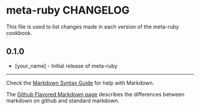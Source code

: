 meta-ruby CHANGELOG
===================

This file is used to list changes made in each version of the meta-ruby cookbook.

0.1.0
-----
- [your_name] - Initial release of meta-ruby

- - -
Check the [Markdown Syntax Guide](http://daringfireball.net/projects/markdown/syntax) for help with Markdown.

The [Github Flavored Markdown page](http://github.github.com/github-flavored-markdown/) describes the differences between markdown on github and standard markdown.
